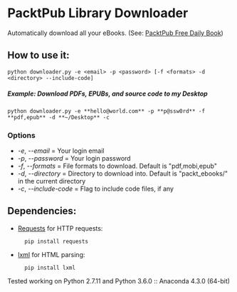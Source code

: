 # PacktPub Library Downloader

Automatically download all your eBooks. (See: [PacktPub Free Daily Book](https://www.packtpub.com/packt/offers/free-learning))


## How to use it:
	python downloader.py -e <email> -p <password> [-f <formats> -d <directory> --include-code]

##### Example: Download PDFs, EPUBs, and source code to my Desktop
	python downloader.py -e **hello@world.com** -p **p@ssw0rd** -f **pdf,epub** -d **~/Desktop** -c

### Options
- *-e*, *--email* = Your login email
- *-p*, *--password* = Your login password
- *-f*, *--formats* = File formats to download. Default is "pdf,mobi,epub"
- *-d*, *--directory* = Directory to download into. Default is "packt_ebooks/" in the current directory
- *-c*, *--include-code* = Flag to include code files, if any

## Dependencies:


* [Requests](http://docs.python-requests.org/en/latest/) for HTTP requests:

		pip install requests
	
* [lxml](http://lxml.de/) for HTML parsing:

		pip install lxml

Tested working on Python 2.7.11 and Python 3.6.0 :: Anaconda 4.3.0 (64-bit)
